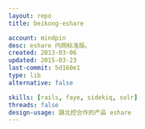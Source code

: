 ```yaml
---
layout: repo
title: beikong-eshare

account: mindpin
desc: eshare 内网标准版。
created: 2013-03-06
updated: 2015-03-23
last-commit: 5d160e1
type: lib
alternative: false

skills: [rails, faye, sidekiq, solr]
threads: false
design-usage: 跟北控合作的产品 eshare
---
```

